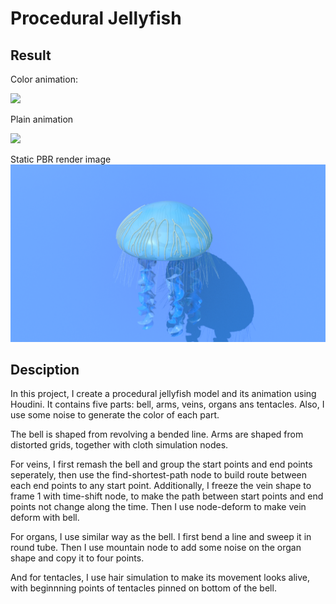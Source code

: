 # Procedural Jellyfish

## Result

Color animation:

![](/colorJellyAnim.gif)

Plain animation

![](/JellyFlipbook.gif)

Static PBR render image
![](/pbrRender.png)

## Desciption
In this project, I create a procedural jellyfish model and its animation using Houdini. It contains five parts: bell, arms, veins, organs ans tentacles. Also, I use some noise to generate the color of each part.

The bell is shaped from revolving a bended line. Arms are shaped from distorted grids, together with cloth simulation nodes.

For veins, I first remash the bell and group the start points and end points seperately, then use the find-shortest-path node to build route between each end points to any start point. Additionally, I freeze the vein shape to frame 1 with time-shift node, to make the path between start points and end points not change along the time. Then I use node-deform to make vein deform with bell.

For organs, I use similar way as the bell. I first bend a line and sweep it in round tube. Then I use mountain node to add some noise on the organ shape and copy it to four points.

And for tentacles, I use hair simulation to make its movement looks alive, with beginnning points of tentacles pinned on bottom of the bell.